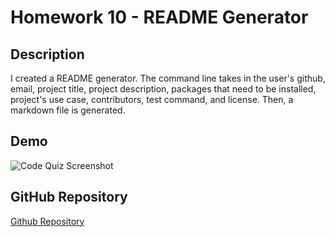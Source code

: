 # Homework 10 - README Generator

## Description

I created a README generator.  The command line takes in the user's github, email, project title, project description, packages that need to be installed, project's use case, contributors, test command, and license.  Then, a markdown file is generated.

## Demo

![Code Quiz Screenshot](Develop/Assets/Demo.gif "Code Quiz Screenshot")

## GitHub Repository

[Github Repository](https://github.com/samrapow/homework10-readme-generator)